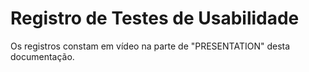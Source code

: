 # Registro de Testes de Usabilidade

Os registros constam em vídeo na parte de "PRESENTATION" desta documentação.

